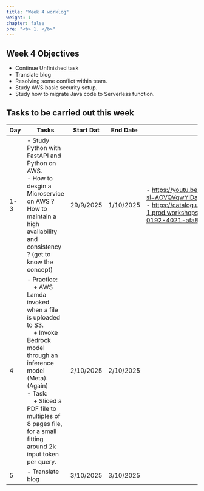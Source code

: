 ```yaml
---
title: "Week 4 worklog"
weight: 1
chapter: false
pre: "<b> 1. </b>"
---
```


## Week 4 Objectives

- Continue Unfinished task
- Translate blog
- Resolving some conflict within team.
- Study AWS basic security setup.
- Study how to migrate Java code to Serverless function.

## Tasks to be carried out this week

| Day | Tasks | Start Dat | End Date | References |
|---|---|---|---|---|
| 1-3 | - Study Python with FastAPI and Python on AWS.<br>- How to desgin a Microservice on AWS ? How to maintain a high availability and consistency ? (get to know the concept) | 29/9/2025 | 1/10/2025 | - https://youtu.be/P62lCiZKZgo?si=AOVQVqwYlDajOBwA<br>- https://catalog.us-east-1.prod.workshops.aws/workshops/10141411-0192-4021-afa8-2436f3c66bd8/en-US |
| 4 | - Practice:<br>&nbsp;&nbsp;&nbsp;&nbsp;+ AWS Lamda invoked when a file is uploaded to S3.<br>&nbsp;&nbsp;&nbsp;&nbsp;+ Invoke Bedrock model through an inference model (Meta). (Again) <br>- Task:<br>&nbsp;&nbsp;&nbsp;&nbsp;+ Sliced a PDF file to multiples of 8 pages file, for a small fitting around 2k input token per query. | 2/10/2025 | 2/10/2025 |  |
| 5 | - Translate blog | 3/10/2025 | 3/10/2025 |  |